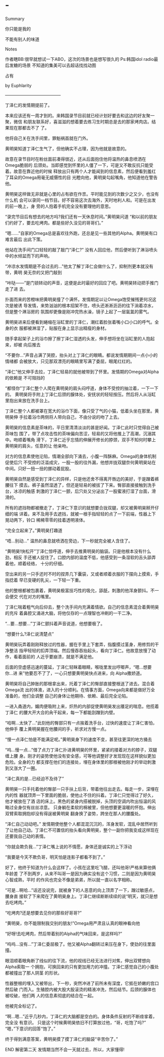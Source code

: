# -
Summary
    
你只能是我的
    
不能有别人的味道

Notes

作者瞎BB:很早就想试一下ABO，这次的场景也是想写很久的 
Ps:韩国idol radio最后发糖的场景 不知道的集美可以去超话找找动图

占有

by Euphlarity

—————————————

丁泽仁的发情期提前了。

本来应该还有一周才到的。来韩国录节目前就已经计划好要去和这边的好友聚一聚，微信 和朋友联系好，喜滋滋的想着要去练习生时期总是去的那家烤肉店。结果现在那都去不了 了。

他将自己关在洗手间里，罪魁祸首就在门外。

黄明昊知道丁泽仁生气了，但他确实不占理，因为他就是故意的。

故意在录节目时在粉丝面前凑得很近，还从后面抱住他将温热的鼻息喷洒在Omega脆弱的 后颈处。当即感觉到怀里的人僵了一下，可是又不敢反抗只能受着。故意在靠近他的时候 释放出只有两个人才能闻到的信息素，然后便看到羞红了耳朵的Omega用毫无威慑性的目 光瞪向他，黄明昊勾起嘴角，他知道他在警告他。

黄明昊这样做无非就是心里的占有欲在作祟。平时能见到的次数少之又少，也没有什么机 会可以录同一档节目。好不容易这次去海外，天时地利人和。可是在出发的前一晚上，身 旁的人抱着手机完全没有要理他的意思。

“录完节目后有想去的地方吗?我们还有一天休息时间。”黄明昊问道 “和以前的朋友们约好了，要去吃烤肉。都是些好久没见的哥哥们。”

“嗯......”自家的Omega总是喜欢往外跑，还总是见一些其他的Alpha。黄明昊有口难言最后 出此下策。

他站在洗手间门口轻轻的敲了敲门“泽仁?” 没有人回应他，然后便听到了淋浴喷头中的水倾盆而下的声响。

“冲凉水发情期是不会过去的...”他太了解丁泽仁会做什么了，抑制剂更本就没有带，黄明 昊无奈的又把门敲到

“咔哒——”是门锁转动的声音，这便是此时最好的回应了吧。黄明昊转动把手推门走了进 去。

扑面而来的苦橙味把黄明昊撞了个满怀。发情期足以让Omega饱受摧残更何况这次是被诱 导发情，来势汹汹的根本招架不住，喷头还淅淅沥沥的往下淌着凉水，但是整个淋浴房的 氛围却更像是刚冲完热水澡，镜子上起了一层氤氲的雾气。

黄明昊进来后便看到蜷缩在浴缸里的丁泽仁，潮红着脸张着嘴小口小口的呼气。全身的衣 服都被淋湿了，贴服在身上显示出精瘦的身材。

随手拿起架子上的浴巾擦了擦丁泽仁湿透的头发，伸手想将坐在浴缸里的人抱起来，却被 向后推去

“不要你...”声音占满了哭腔，抬头对上丁泽仁的眼睛。都说发情期期间一点小小的情绪都 会被放大，只见那双漂亮的眼睛里写满了委屈，眼尾红红的。

“泽仁”他又伸手去拉，丁泽仁轻易的就他被带到了怀里。发情期的Omega对Alpha的依赖是 不可阻挡的

“都怪你”丁泽仁整个人爬在黄明昊的肩头闷哼道，身体不受控的抽泣着，一下一下的。 黄明昊将手附上丁泽仁后颈的腺体处，安抚状的轻轻按压。然后将人从浴缸里抱出来放在洗手台上。

丁泽仁整个人都被罩在宽大的浴巾下面，像只受了气的小猫，低着头坐在那里。黄明昊伸 手拉着浴巾两侧将人带向自己，不由分说的吻了上去。

黄明昊的信息素是茶味的，平日里清清淡淡的甚是好闻。丁泽仁此时只觉得自己被茶味包 围了，带了点攻击性的茶味偏向苦涩，轻易的又将他推上了高潮，沉溺其中。吻顺着嘴角 滑下，丁泽仁近乎忘情的伸展开修长的脖颈，双手不知何时攀上黄明昊的肩头，任意的让 他亲吻。

对方的信息素使他沦陷，情潮全部向下涌去，小腹一阵酥麻。Omega的身体机制促使后穴 不受控的泛滥成灾，一股一股的往外漏，他想并拢双腿奈何黄明昊站在中间。只好一扭一扭的挪动着屁股。

黄明昊自然是感受到丁泽仁的异样，只是他还舍不得离开唇边的美好，于是蹭着裤腰往下 摸去。裤子虽然湿透了，但还是轻易的被拔了下来。臀部直接接触到洗手台，冰凉的触感 刺激的丁泽仁一颤，后穴处又分泌出了一股蜜液打湿了台面，滑滑的。

所有的遮挡物都被撤走了，丁泽仁下意识的就想要合拢双腿，却又被黄明昊掰开仔细的端 详着。来不及用手去遮挡，就被一根手指轻轻的点了一下前端，性器上下晃动两下，铃口 稀稀零零的挂着透明液体。

“完全立起来了。”黄明昊打趣道

“唔...别动...” 温热的鼻息就喷洒在旁边，下一秒就完全被人含住了。

“黄明昊!快松开”丁泽仁惊呼道，伸手去推黄明昊的脑袋。只是他根本没有什么劲，相反 手还被人捉住了。口腔内部的温度不低，他感受到一条湿软的舌头舔弄着他，顺着经络， 十分的仔细。

空出来的另一只手还时不时的捏弄几下囊袋，又或者顺着衣服的下摆向上摸索，手指捻着 早已变硬的乳尖，一下轻一下重。

他的整根都被包裹着，黄明昊极富技巧性的吸允，舔舐，刺激的他浑身颤抖。不一会便交 代在对方的嘴里。

丁泽仁喘着粗气向后仰去，整个洗手间内充满着情欲。自己的信息素混合着黄明昊的充斥 着鼻腔又涌进大脑，将他仅存的一点理智也冲刷的一干二净。

“...要...想要...”丁泽仁颤抖着声音说道，他想要极了。

“想要什么?泽仁说清楚点”

黄明昊玩弄着刚刚释放过的性器，握在手里上下套弄，指腹摸过茎身，用修剪的干净整洁 指甲轻轻的扣弄顶端。然后慢吞吞抬起头，看向丁泽仁。他故意放慢了动作，看着面前的 人近乎要崩溃，就是不满足他。

后面的空虚感迅速的蔓延，丁泽仁轻眯着眼睛，喉咙里发出哼唧声，“嗯...想要你...进 来”他要忍不了了，一心只想要黄明昊快点进来，向 Alpha撒娇道。

黄明昊将自己肿胀的那根拿出来，托着丁泽仁的臀部直接整根送了进去。混合着Omega流 出的体液，进入的十分顺利。在情事方面，Omega向来都是做好万全准备的，他们会调整 自己的身体让他期待、依赖、最后完全沦陷。

一进入甬道内，媚肉便吸附上来，炽热的内部促使黄明昊发出餍足的喘息。他揽着丁泽仁 的腰大开大合的肏干起来，每一下都能刮蹭到内壁。

“哈啊...太快了...”此刻他的臀部只有一点挨着洗手台，过快的速度让丁泽仁害怕，他伸手 覆上黄明昊握在他腰间的手，祈求对方慢一点。

“慢一点泽仁怕是不能满足呢。”黄明昊身下的速度不变，甚至往更深的地方捅去

“呜...慢一点...”借了点力丁泽仁扑进黄明昊的怀里，紧紧的搂着对方的脖子，双腿缠上腰 身。刚才的姿势使他没有安全感，可等他调整好才发现现在这样貌似更加危险。全身的力 都支撑在他们的连接处，埋在身体里的那根被他刚才的举动刺激到又涨大了一圈。

“泽仁真的是...已经迫不及待了”

黄明昊一只手托着他的臀部一只手扶上后背，带着他往出走去。每走一步，深埋在内的性 器就顶弄一下里面的脆弱，使他止不住的抖着。丁泽仁只觉得过了好久，他才被放在了酒 店的床上。黑色的紧身内搭被脱掉，头顶的空调内吹出恒温的风略过全身仅有丝丝凉意。 只身躺在柔软的棉被里，但他想要更温暖的怀抱。伸出双臂索取拥抱却没有得逞被黄明昊 翻身换了姿势，跨坐在那人的腰腹处。

“泽仁自己动动吧。” 发情期使他整个人都混混沉沉的，浑身发软，混乱中居然听到了让他自己动。丁泽仁不可置信的抬头看向黄明昊，整个一副你把我变成这样现在还要我自己动的表情。 

“你就会欺负我...”丁泽仁嘴上说的不情愿，身体还是诚实的上下浮动

“我要是今天不欺负哥，明天怕是连影子都看不到了。”

好了，他终于知道为什么会这样了。小孩在这里吃飞醋，还叫他哥!严格来算他俩年龄差 了不到两岁，从来不叫哥一是因为确实没有这个习惯，二则是因为黄明昊心智成熟，平时 的作风也完全不像是弟弟，所以就一直以名字相称。

“可是...啊哈...”话还没说完，就被身下的人恶意的向上顶弄了一下，蹭过敏感点，腰身直 接软了下来爬在了黄明昊身上。丁泽仁继续断断续续的说“明天，就只是想去吃烤肉。”

“吃烤肉?还是想要去见你的那些好哥哥?” 

“黄明昊，你不能限制我交别的朋友!”Omega用严肃且认真的眼神看向他

“好呀!去吃烤肉，然后带着别的Alpha的气味回来，是这样吗?”

“呜呜...没有...”丁泽仁委屈极了。他又被Alpha翻转过来压在身下，使劲的往里面撞。

眼泪顺着眼角断了线似的往下流，他的视线已经无法进行对焦，伸出双臂想向Alpha索取一 个拥抱，可换回来的只有更加用力的冲撞。丁泽仁感觉自己的小腹处都被撞出了那人阴茎 的形状。

性器整根的埋入又被带出，下一秒，突然冲进了前所未有深度，它抵在娇嫩的宫口然后破 门而入。生殖腔内被大股大股滚烫的精液冲洗，然后结节。后颈的腺体也被咬破，他们两 人的信息素彻底的结合在一起。

他被完全标记了。

“啊...嗯...”近乎几秒内，丁泽仁的大脑都是空白的。身体条件反射的不断痉挛着，完全没 有意识。
只是这个时候黄明昊依旧不打算放过他，“哥，吃饱了吗?” “嗯，”下意识的回答“饱了。”

终于得到满意答案，黄明昊摸了摸丁泽仁的脑袋“辛苦你了。”




END
解密第二天 发情期当然不会一天就过去，所以，大家懂得!
